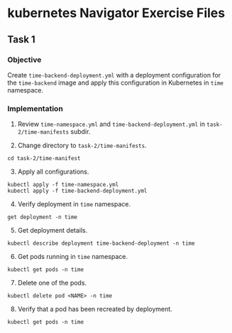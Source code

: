 # kubernetes Navigator Exercise Files

## Task 1

### Objective

Create `time-backend-deployment.yml` with a deployment configuration for the `time-backend` image and apply this configuration in Kubernetes in `time` namespace.

### Implementation

1. Review `time-namespace.yml` and `time-backend-deployment.yml` in `task-2/time-manifests` subdir.

2. Change directory to `task-2/time-manifests`.
```
cd task-2/time-manifest
```

3. Apply all configurations. 
```
kubectl apply -f time-namespace.yml
kubectl apply -f time-backend-deployment.yml
```

4. Verify deployment in `time` namespace.
```
get deployment -n time
```

5. Get deployment details.
```
kubectl describe deployment time-backend-deployment -n time
```

6. Get pods running in `time` namespace.
```
kubectl get pods -n time
```

7. Delete one of the pods.
```
kubectl delete pod <NAME> -n time
```

8. Verify that a pod has been recreated by deployment.
```
kubectl get pods -n time
```
